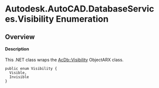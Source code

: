 # Autodesk.AutoCAD.DatabaseServices.Visibility Enumeration

## Overview

#### Description
This .NET class wraps the [AcDb::Visibility](AcDb__Visibility.md) ObjectARX class.
```text
public enum Visibility {
  Visible,
  Invisible
}
```